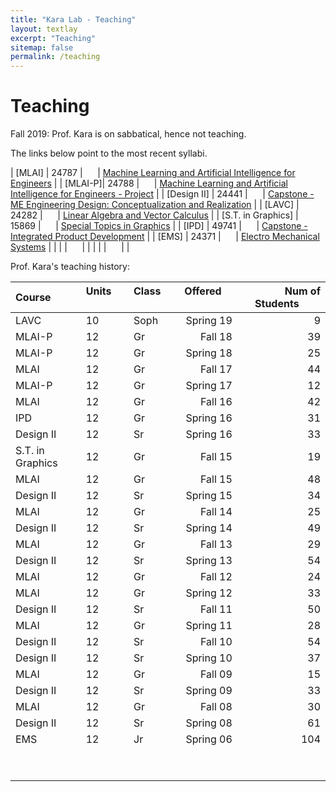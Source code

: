 ```yaml
---
title: "Kara Lab - Teaching"
layout: textlay
excerpt: "Teaching"
sitemap: false
permalink: /teaching
---
```


# Teaching

Fall 2019: Prof. Kara is on sabbatical, hence not teaching.

The links below point to the most recent syllabi.

| [MLAI] | 24787 | &nbsp; &nbsp; &nbsp;| [Machine Learning and Artificial Intelligence for Engineers](http://vdel.me.cmu.edu/teaching/24787/syllabus.pdf)  |
| [MLAI-P]| 24788 | &nbsp; &nbsp; &nbsp;| [Machine Learning and Artificial Intelligence for Engineers - Project](http://vdel.me.cmu.edu/teaching/24788/syllabus.pdf)  |
| [Design II] | 24441 | &nbsp; &nbsp; &nbsp;| [Capstone - ME Engineering Design: Conceptualization and Realization](http://vdel.me.cmu.edu/teaching/24441/syllabus.pdf)  |
| [LAVC] | 24282 | &nbsp; &nbsp; &nbsp;| [Linear Algebra and Vector Calculus](http://vdel.me.cmu.edu/teaching/24282/syllabus.pdf)  |
| [S.T. in Graphics] | 15869 | &nbsp; &nbsp; &nbsp;| [Special Topics in Graphics](http://vdel.me.cmu.edu/teaching/15869/syllabus.pdf)  |
| [IPD] | 49741 | &nbsp; &nbsp; &nbsp;| [Capstone - Integrated Product Development](http://vdel.me.cmu.edu/teaching/49741/syllabus.pdf)  |
| [EMS] | 24371 | &nbsp; &nbsp; &nbsp;| [Electro Mechanical Systems](http://vdel.me.cmu.edu/teaching/24371/syllabus.pdf)  |
| |  | &nbsp; &nbsp; &nbsp;|  | 
| |  | &nbsp; &nbsp; &nbsp;|  | 


Prof. Kara's teaching history:


| Course &nbsp; &nbsp; &nbsp; &nbsp;| Units &nbsp; &nbsp; &nbsp; &nbsp;| Class &nbsp; &nbsp; &nbsp; &nbsp;| Offered &nbsp; &nbsp; &nbsp; &nbsp;| Num of Students &nbsp; &nbsp; &nbsp; &nbsp;|
|:--------			|:-------|:-------|---------:|----------------:|
| LAVC				|10	| Soph	| Spring 19		| 9		| 
| MLAI-P			|12	| Gr	| Fall 18		| 39	| 
| MLAI-P        	|12	| Gr	| Spring 18		| 25	| 
| MLAI        		|12	| Gr	| Fall 17		| 44	| 
| MLAI-P        	|12	| Gr	| Spring 17		| 12	| 
| MLAI          	|12	| Gr	| Fall 16		| 42	| 
| IPD 				|12	| Gr	| Spring 16		| 31	| 	
| Design II	 		|12	| Sr	| Spring 16		| 33	| 
| S.T. in Graphics 	|12	| Gr	| Fall 15		| 19	| 
| MLAI       		|12	| Gr 	| Fall 15		| 48	| 
| Design II     	|12	| Sr	| Spring 15		| 34	| 
| MLAI          	|12	| Gr 	| Fall 14		| 25	| 
| Design II     	|12	| Sr	| Spring 14		| 49	| 
| MLAI      		|12	| Gr 	| Fall 13		| 29	| 	
| Design II     	|12	| Sr 	| Spring 13		| 54	| 
| MLAI      		|12	| Gr 	| Fall 12		| 24	| 
| MLAI       		|12	| Gr 	| Spring 12		| 33	| 
| Design II       	|12	| Sr	| Fall 11		| 50	| 
| MLAI       		|12	| Gr 	| Spring 11		| 28	| 
| Design II         |12	| Sr 	| Fall 10		| 54	| 
| Design II      	|12	| Sr 	| Spring 10		| 37	| 	
| MLAI       		|12	| Gr   	| Fall 09 		| 15	| 	
| Design II       	|12 | Sr   	| Spring 09  	| 33   	|        
| MLAI              |12	| Gr    | Fall 08		| 30	| 
| Design II       	|12	| Sr 	| Spring 08		| 61	| 
| EMS  				|12	| Jr	| Spring 06		| 104	| 
| |  | &nbsp; &nbsp; &nbsp;|  | |
| |  | &nbsp; &nbsp; &nbsp;|  | |






<!-- <figure>
<img src="{{ site.url }}{{ site.baseurl }}/images/picpic/Gallery/DSC_0696.jpg" width="95%">
</figure>  -->

